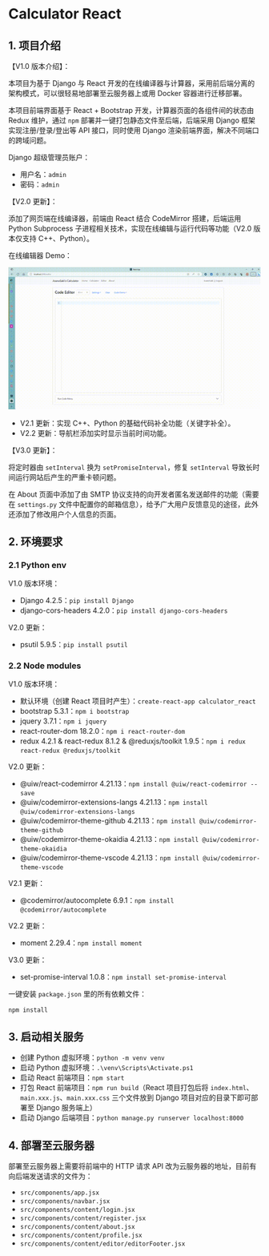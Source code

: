 # Calculator React

## 1. 项目介绍

【V1.0 版本介绍】：

本项目为基于 Django 与 React 开发的在线编译器与计算器，采用前后端分离的架构模式，可以很轻易地部署至云服务器上或用 Docker 容器进行迁移部署。

本项目前端界面基于 React + Bootstrap 开发，计算器页面的各组件间的状态由 Redux 维护，通过 `npm` 部署并一键打包静态文件至后端，后端采用 Django 框架实现注册/登录/登出等 API 接口，同时使用 Django 渲染前端界面，解决不同端口的跨域问题。

Django 超级管理员账户：

 - 用户名：`admin`
 - 密码：`admin`

【V2.0 更新】：

添加了网页端在线编译器，前端由 React 结合 CodeMirror 搭建，后端运用 Python Subprocess 子进程相关技术，实现在线编辑与运行代码等功能（V2.0 版本仅支持 C++、Python）。

在线编辑器 Demo：

![Demo](./demo/Code_Editer_Demo.gif)

 - V2.1 更新：实现 C++、Python 的基础代码补全功能（关键字补全）。
 - V2.2 更新：导航栏添加实时显示当前时间功能。

【V3.0 更新】：

将定时器由 `setInterval` 换为 `setPromiseInterval`，修复 `setInterval` 导致长时间运行网站后产生的严重卡顿问题。

在 About 页面中添加了由 SMTP 协议支持的向开发者匿名发送邮件的功能（需要在 `settings.py` 文件中配置你的邮箱信息），给予广大用户反馈意见的途径，此外还添加了修改用户个人信息的页面。

## 2. 环境要求

### 2.1 Python env

V1.0 版本环境：

 - Django 4.2.5：`pip install Django`
 - django-cors-headers 4.2.0：`pip install django-cors-headers`

V2.0 更新：

 - psutil 5.9.5：`pip install psutil`

### 2.2 Node modules

V1.0 版本环境：

 - 默认环境（创建 React 项目时产生）：`create-react-app calculator_react`
 - bootstrap 5.3.1：`npm i bootstrap`
 - jquery 3.7.1：`npm i jquery`
 - react-router-dom 18.2.0：`npm i react-router-dom`
 - redux 4.2.1 & react-redux 8.1.2 & @reduxjs/toolkit 1.9.5：`npm i redux react-redux @reduxjs/toolkit`

V2.0 更新：

 - @uiw/react-codemirror 4.21.13：`npm install @uiw/react-codemirror --save`
 - @uiw/codemirror-extensions-langs 4.21.13：`npm install @uiw/codemirror-extensions-langs`
 - @uiw/codemirror-theme-github 4.21.13：`npm install @uiw/codemirror-theme-github`
 - @uiw/codemirror-theme-okaidia 4.21.13：`npm install @uiw/codemirror-theme-okaidia`
 - @uiw/codemirror-theme-vscode 4.21.13：`npm install @uiw/codemirror-theme-vscode`

V2.1 更新：

 - @codemirror/autocomplete 6.9.1：`npm install @codemirror/autocomplete`

V2.2 更新：

 - moment 2.29.4：`npm install moment`

V3.0 更新：

 - set-promise-interval 1.0.8：`npm install set-promise-interval`

一键安装 `package.json` 里的所有依赖文件：

```shell
npm install
```

## 3. 启动相关服务

 - 创建 Python 虚拟环境：`python -m venv venv`
 - 启动 Python 虚拟环境：`.\venv\Scripts\Activate.ps1`
 - 启动 React 前端项目：`npm start`
 - 打包 React 前端项目：`npm run build`（React 项目打包后将 `index.html`、`main.xxx.js`、`main.xxx.css` 三个文件放到 Django 项目对应的目录下即可部署至 Django 服务端上）
 - 启动 Django 后端项目：`python manage.py runserver localhost:8000`

## 4. 部署至云服务器

部署至云服务器上需要将前端中的 HTTP 请求 API 改为云服务器的地址，目前有向后端发送请求的文件为：

 - `src/components/app.jsx`
 - `src/components/navbar.jsx`
 - `src/components/content/login.jsx`
 - `src/components/content/register.jsx`
 - `src/components/content/about.jsx`
 - `src/components/content/profile.jsx`
 - `src/components/content/editor/editorFooter.jsx`
